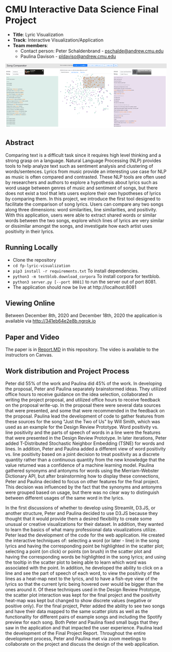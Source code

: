 # CMU Interactive Data Science Final Project

* **Title**: Lyric Visualization
* **Track**: Interactive Visualization/Application
* **Team members**:
  * Contact person: Peter Schaldenbrand - pschalde@andrew.cmu.edu
  * Paulina Davison - pldaviso@andrew.cmu.edu

![A screenshot of the application.](app_screenshot.png)

## Abstract

Comparing text is a difficult task since it requires high level thinking and a strong grasp on a language.  Natural Language Processing (NLP) provides tools to help analyze text such as sentiment analysis and clustering of words/sentences.  Lyrics from music provide an interesting use case for NLP as music is often compared and contrasted.  These NLP tools are often used by researchers and authors to explore a hypothesis about lyrics such as word usage between genres of music and sentiment of songs, but there does not exist a tool that lets users explore their own hypotheses of lyrics by comparing them.  In this project, we introduce the first tool designed to facilitate the comparison of song lyrics.  Users can compare any two songs along three dimensions: word similarities, line similarities, and positivity.  With this application, users were able to extract shared words or similar words between the two songs, explore which lines of lyrics are very similar or dissimilar amongst the songs, and investigate how each artist uses positivity in their lyrics.

## Running Locally
- Clone the repository
- `cd fp-lyric-visualization`
- `pip3 install -r requirements.txt` To install dependencies.
- `python3 -m textblob.download_corpora` To install corpora for textblob.
- `python3 server.py [--port 8081]` to run the server out of port 8081.
- The application should now be live at http://localhost:8081

## Viewing Online
Between December 8th, 2020 and December 18th, 2020 the application is available via http://341eb64e2e8b.ngrok.io

## Paper and Video
The paper is in [Report.MD](https://github.com/CMU-IDS-2020/fp-lyric-visualization/blob/main/Report.md) in this repository.
The video is available to the instructors on Canvas.

## Work distribution and Project Process
Peter did 55% of the work and Paulina did 45% of the work. In developing the proposal, Peter and Paulina separately brainstormed ideas. They utilized office hours to receive guidance on the idea selection, collaborated in writing the project proposal, and utilized office hours to receive feedback on the proposal write-up. In the proposal there were several data sources that were presented, and some that were recommended in the feedback on the proposal. Paulina lead the development of code to gather features from these sources for the song "Just the Two of Us" by Will Smith, which was used as an example for the Design Review Prototype. Word positivity vs. line positivity and the parts of speech of words in a line were the features that were presented in the Design Review Prototype. In later iterations, Peter added T-Distributed Stochastic Neighbor Embedding (TSNE) for words and lines. In addition, Peter and Paulina added a different view of word positivity vs. line positivity based on a joint decision to treat positivity as a discrete quantity rather than a continuous quantity from the new knowledge that the value returned was a confidence of a machine learning model. Paulina gathered synonyms and antonyms for words using the Merriam-Webster Dictionary API, but after brainstorming how to display these connections, Peter and Paulina decided to focus on other features for the final project. This decision was influenced by the fact that the synonyms and antonyms were grouped based on usage, but there was no clear way to distinguish between different usages of the same word in the lyrics.

In the first discussions of whether to develop using Streamlit, D3.JS, or another structure, Peter and Paulina decided to use D3.JS because they thought that it would provide them a desired flexibility to create some unusual or creative visualizations for their dataset. In addition, they wanted to learn the basics of what many professional data visualizations utilize. Peter lead the development of the code for the web application. He created the interactive techniques of: selecting a word (or later - line) in the song lyrics and having the corresponding point be highlighted in the scatter plot; selecting a point (on click) or points (on brush) in the scatter plot and having the corresponding words be highlighted in the song lyrics; and using the tooltip in the scatter plot to being able to learn which word was associated with the point. In addition, he developed the ability to click on a line and see the part of speech of each word, to view the positivity of the lines as a heat-map next to the lyrics, and to have a fish-eye view of the lyrics so that the current lyric being hovered over would be bigger than the ones around it. Of these techniques used in the Design Review Prototype, the scatter plot interaction was kept for the final project and the positivity heat-map was kept but changed to show discrete values (negative or positive only). For the final project, Peter added the ability to see two songs and have their data mapped to the same scatter plots as well as the functionality for different pairs of example songs and including the Spotify preview for each song. Both Peter and Paulina fixed small bugs that they saw in the application and that impacted the user experience. Paulina lead the development of the Final Project Report. Throughout the entire development process, Peter and Paulina met via zoom meetings to collaborate on the project and discuss the design of the web application.
